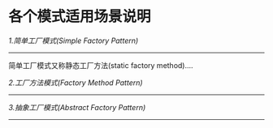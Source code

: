 各个模式适用场景说明
===
*1.简单工厂模式(Simple Factory Pattern)*
***

简单工厂模式又称静态工厂方法(static factory method)....

*2.工厂方法模式(Factory Method Pattern)*
***


*3.抽象工厂模式(Abstract Factory Pattern)*
***